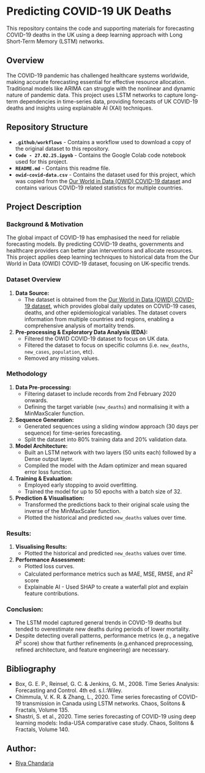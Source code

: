 # Predicting COVID-19 UK Deaths

This repository contains the code and supporting materials for forecasting COVID-19 deaths in the UK using a deep learning approach with Long Short-Term Memory (LSTM) networks.   

## Overview
The COVID-19 pandemic has challenged healthcare systems worldwide, making accurate forecasting essential for effective resource allocation. Traditional models like ARIMA can struggle with the nonlinear and dynamic nature of pandemic data. This project uses LSTM networks to capture long-term dependencies in time-series data, providing forecasts of UK COVID-19 deaths and insights using explainable AI (XAI) techniques.

## Repository Structure
- **`.github/workflows`** - Contains a workflow used to download a copy of the original dataset to this repository.
- **`Code - 27.02.25.ipynb`** - Contains the Google Colab code notebook used for this project.
- **`README.md`** - Contains this readme file.
- **`owid-covid-data.csv`** - Contains the dataset used for this project, which was copied from the [Our World in Data (OWID) COVID-19 dataset](https://github.com/owid/covid-19-data/blob/master/public/data/owid-covid-data.csv) and contains various COVID-19 related statistics for multiple countries.

## Project Description

### Background & Motivation
The global impact of COVID-19 has emphasised the need for reliable forecasting models. By predicting COVID-19 deaths, governments and healthcare providers can better plan interventions and allocate resources. This project applies deep learning techniques to historical data from the Our World in Data (OWID) COVID-19 dataset, focusing on UK-specific trends.

### Dataset Overview
1. **Data Source:**
     - The dataset is obtained from the [Our World in Data (OWID) COVID-19 dataset](https://github.com/owid/covid-19-data/blob/master/public/data/owid-covid-data.csv), which provides global daily updates on COVID-19 cases, deaths, and other epidemiological variables. The dataset covers information from multiple countries and regions, enabling a comprehensive analysis of mortality trends. 
2. **Pre-processing & Exploratory Data Analysis (EDA):**
     - Filtered the OWID COVID-19 dataset to focus on UK data.
     - Filtered the dataset to focus on specific columns (i.e. `new_deaths`, `new_cases`, `population`, etc).
     - Removed any missing values.

### Methodology
1. **Data Pre-processing:**
     - Filtering dataset to include records from 2nd February 2020 onwards.
     - Defining the target variable (`new_deaths`) and normalising it with a MinMaxScaler function.
2. **Sequence Generation:**
     - Generated sequences using a sliding window approach (30 days per sequence) for time-series forecasting.
     - Split the dataset into 80% training data and 20% validation data.
3. **Model Architecture:**
     - Built an LSTM network with two layers (50 units each) followed by a Dense output layer.
     - Compiled the model with the Adam optimizer and mean squared error loss function.
4. **Training & Evaluation:**
     - Employed early stopping to avoid overfitting.
     - Trained the model for up to 50 epochs with a batch size of 32.
5. **Prediction & Visualisation:**
     - Transformed the predictions back to their original scale using the inverse of the MinMaxScaler function.
     - Plotted the historical and predicted `new_deaths` values over time.
 
 ### **Results:**
1. **Visualising Results:**
     - Plotted the historical and predicted `new_deaths` values over time.
2. **Performance Assessment:**
     - Plotted loss curves.
     - Calculated performance metrics such as MAE, MSE, RMSE, and $R^2$ score
     - Explainable AI - Used SHAP to create a waterfall plot and explain feature contributions.

### **Conclusion:**
- The LSTM model captured general trends in COVID-19 deaths but tended to overestimate new deaths during periods of lower mortality.
- Despite detecting overall patterns, performance metrics (e.g., a negative $R^2$ score) show that further refinements (e.g.enhanced preprocessing, refined architecture, and feature engineering) are necessary.

## Bibliography
- Box, G. E. P., Reinsel, G. C. & Jenkins, G. M., 2008. Time Series Analysis: Forecasting and Control. 4th ed. s.l.:Wiley.
- Chimmula, V. K. R. & Zhang, L., 2020. Time series forecasting of COVID-19 transmission in Canada using LSTM networks. Chaos, Solitons & Fractals, Volume 135.
- Shastri, S. et al., 2020. Time series forecasting of COVID-19 using deep learning models: India-USA comparative case study. Chaos, Solitons & Fractals, Volume 140.

## Author:
- [Riya Chandaria](https://github.com/riyachandaria)

